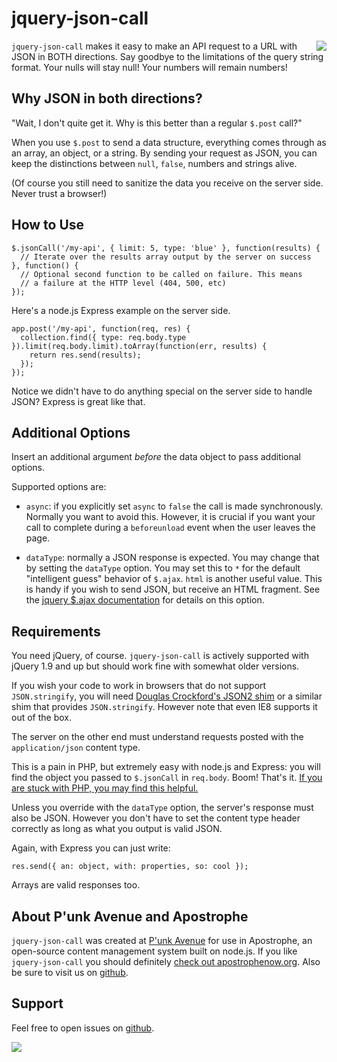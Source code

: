 # jquery-json-call

<a href="http://apostrophenow.org/"><img src="https://raw.github.com/punkave/jquery-json-call/master/logos/logo-box-madefor.png" align="right" /></a>

`jquery-json-call` makes it easy to make an API request to a URL with JSON in BOTH directions. Say goodbye to the limitations of the query string format. Your nulls will stay null! Your numbers will remain numbers!

## Why JSON in both directions?

"Wait, I don't quite get it. Why is this better than a regular `$.post` call?"

When you use `$.post` to send a data structure, everything comes through as an array, an object, or a string. By sending your request as JSON, you can keep the distinctions between `null`, `false`, numbers and strings alive.

(Of course you still need to sanitize the data you receive on the server side. Never trust a browser!)

## How to Use

    $.jsonCall('/my-api', { limit: 5, type: 'blue' }, function(results) {
      // Iterate over the results array output by the server on success
    }, function() {
      // Optional second function to be called on failure. This means
      // a failure at the HTTP level (404, 500, etc)
    });

Here's a node.js Express example on the server side.

    app.post('/my-api', function(req, res) {
      collection.find({ type: req.body.type }).limit(req.body.limit).toArray(function(err, results) {
        return res.send(results);
      });
    });

Notice we didn't have to do anything special on the server side to handle JSON? Express is great like that.

## Additional Options

Insert an additional argument *before* the data object to pass additional options.

Supported options are:

* `async`: if you explicitly set `async` to `false` the call is made synchronously. Normally you want to avoid this. However, it is crucial if you want your call to complete during a `beforeunload` event when the user leaves the page.

* `dataType`: normally a JSON response is expected. You may change that by setting the `dataType` option. You may set this to `*` for the default "intelligent guess" behavior of `$.ajax`. `html` is another useful value. This is handy if you wish to send JSON, but receive an HTML fragment. See the [jquery $.ajax documentation](http://api.jquery.com/jquery.ajax/) for details on this option.

## Requirements

You need jQuery, of course. `jquery-json-call` is actively supported with jQuery 1.9 and up but should work fine with somewhat older versions.

If you wish your code to work in browsers that do not support `JSON.stringify`, you will need [Douglas Crockford's JSON2 shim](https://github.com/douglascrockford/JSON-js) or a similar shim that provides `JSON.stringify`. However note that even IE8 supports it out of the box.

The server on the other end must understand requests posted with the `application/json` content type.

This is a pain in PHP, but extremely easy with node.js and Express: you will find the object you passed to `$.jsonCall` in `req.body`. Boom! That's it. [If you are stuck with PHP, you may find this helpful.](http://stackoverflow.com/questions/3063787/handle-json-request-in-php)

Unless you override with the `dataType` option, the server's response must also be JSON. However you don't have to set the content type header correctly as long as what you output is valid JSON.

Again, with Express you can just write:

    res.send({ an: object, with: properties, so: cool });

Arrays are valid responses too.

## About P'unk Avenue and Apostrophe

`jquery-json-call` was created at [P'unk Avenue](http://punkave.com) for use in Apostrophe, an open-source content management system built on node.js. If you like `jquery-json-call` you should definitely [check out apostrophenow.org](http://apostrophenow.org). Also be sure to visit us on [github](http://github.com/punkave).

## Support

Feel free to open issues on [github](http://github.com/punkave/jquery-json-call).

<a href="http://punkave.com/"><img src="https://raw.github.com/punkave/jquery-json-call/master/logos/logo-box-builtby.png" /></a>

